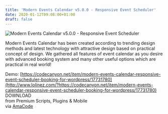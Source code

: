 ```yaml
---
title: 'Modern Events Calendar v5.0.0 - Responsive Event Scheduler'
date: 2020-01-12T09:08:00+01:00
draft: false
---
```


![Modern Events Calendar v5.0.0 - Responsive Event Scheduler](https://www.codelist.cc/uploads/posts/2017-01/1484982236_modern-events-calendar-responsive-event-scheduler.jpg "Modern Events Calendar v5.0.0 - Responsive Event Scheduler")  
  
Modern Events Calendar has been created according to trending design methods and latest technology with attractive design based on practical concept of design. We gathered all features of event calendar as you desire with advanced booking system and many other useful options which are practical in real world!  
  
Demo: [https://codecanyon.net/item/modern-events-calendar-responsive-event-scheduler-booking-for-wordpress/17731780](http://www.lolinez.com/?https://codecanyon.net/item/modern-events-calendar-responsive-event-scheduler-booking-for-wordpress/17731780)  
DOWNLOAD  
from Premium Scripts, Plugins & Mobile  
via [AmaCode](https://amazcode.ooo)